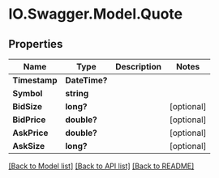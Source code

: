 # IO.Swagger.Model.Quote
## Properties

Name | Type | Description | Notes
------------ | ------------- | ------------- | -------------
**Timestamp** | **DateTime?** |  | 
**Symbol** | **string** |  | 
**BidSize** | **long?** |  | [optional] 
**BidPrice** | **double?** |  | [optional] 
**AskPrice** | **double?** |  | [optional] 
**AskSize** | **long?** |  | [optional] 

[[Back to Model list]](../README.md#documentation-for-models) [[Back to API list]](../README.md#documentation-for-api-endpoints) [[Back to README]](../README.md)

